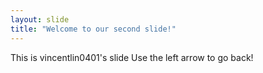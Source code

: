 ```yaml
---
layout: slide
title: "Welcome to our second slide!"
---
```

This is vincentlin0401's slide
Use the left arrow to go back!
